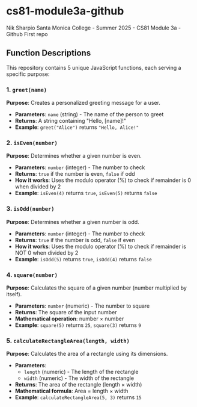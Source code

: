 # cs81-module3a-github
Nik Sharpio
Santa Monica College - Summer 2025 - CS81 Module 3a - Github First repo

## Function Descriptions

This repository contains 5 unique JavaScript functions, each serving a specific purpose:

### 1. `greet(name)`
**Purpose**: Creates a personalized greeting message for a user.
- **Parameters**: `name` (string) - The name of the person to greet
- **Returns**: A string containing "Hello, [name]!"
- **Example**: `greet("Alice")` returns `"Hello, Alice!"`

### 2. `isEven(number)`
**Purpose**: Determines whether a given number is even.
- **Parameters**: `number` (integer) - The number to check
- **Returns**: `true` if the number is even, `false` if odd
- **How it works**: Uses the modulo operator (%) to check if remainder is 0 when divided by 2
- **Example**: `isEven(4)` returns `true`, `isEven(5)` returns `false`

### 3. `isOdd(number)`
**Purpose**: Determines whether a given number is odd.
- **Parameters**: `number` (integer) - The number to check
- **Returns**: `true` if the number is odd, `false` if even
- **How it works**: Uses the modulo operator (%) to check if remainder is NOT 0 when divided by 2
- **Example**: `isOdd(5)` returns `true`, `isOdd(4)` returns `false`

### 4. `square(number)`
**Purpose**: Calculates the square of a given number (number multiplied by itself).
- **Parameters**: `number` (numeric) - The number to square
- **Returns**: The square of the input number
- **Mathematical operation**: number × number
- **Example**: `square(5)` returns `25`, `square(3)` returns `9`

### 5. `calculateRectangleArea(length, width)`
**Purpose**: Calculates the area of a rectangle using its dimensions.
- **Parameters**:
  - `length` (numeric) - The length of the rectangle
  - `width` (numeric) - The width of the rectangle
- **Returns**: The area of the rectangle (length × width)
- **Mathematical formula**: Area = length × width
- **Example**: `calculateRectangleArea(5, 3)` returns `15`

